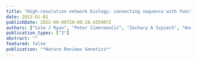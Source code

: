 ```yaml
---
title: "High-resolution network biology: connecting sequence with function"
date: 2013-01-01
publishDate: 2022-09-06T20:00:28.435907Z
authors: ["Colm J Ryan", "Peter Cimermančič", "Zachary A Szpiech", "Andrej Sali", "Ryan D Hernandez", "Nevan J Krogan"]
publication_types: ["2"]
abstract: ""
featured: false
publication: "*Nature Reviews Genetics*"
---
```


